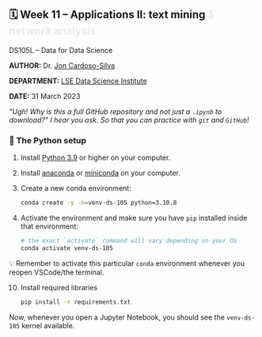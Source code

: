 ## 🗓️ Week 11 – Applications II: text mining  <span style='color:#eaeaea'>\& network analysis</span>

DS105L – Data for Data Science

**AUTHOR:**  Dr. [Jon Cardoso-Silva](https://www.lse.ac.uk/DSI/People/Jonathan-Cardoso-Silva)

**DEPARTMENT:** [LSE Data Science Institute](https://twitter.com/lsedatascience)

**DATE:** 31 March 2023

_"Ugh! Why is this a full GitHub repository and not just a `.ipynb` to download?" I hear you ask. So that you can practice with `git` and `GitHub`!_

### 🐍 The Python setup

1. Install [Python 3.9](python.org) or higher on your computer.
2. Install [anaconda](https://www.anaconda.com/products/individual) or [miniconda](https://docs.conda.io/en/latest/miniconda.html) on your computer.
3. Create a new conda environment:

    ```bash
    conda create -y -n=venv-ds-105 python=3.10.8
    ```
4. Activate the environment and make sure you have `pip` installed inside that environment:

    ```bash
    # the exact `activate` command will vary depending on your OS
    conda activate venv-ds-105 
    ```

💡 Remember to activate this particular `conda` environment whenever you reopen VSCode/the terminal.

10. Install required libraries

    ```bash
    pip install -r requirements.txt
    ```

Now, whenever you open a Jupyter Notebook, you should see the `venv-ds-105` kernel available. 

